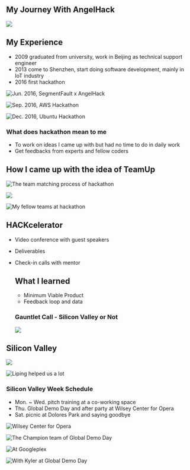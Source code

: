 ## My Journey With AngelHack
![](images/201707_win_angelhack.jpg)

## My Experience
* 2009 graduated from university, work in Beijing as technical support engineer
* 2013 come to Shenzhen, start doing software development, mainly in IoT industry
* 2016 first hackathon

![Jun. 2016, SegmentFault x AngelHack](images/201606_SF_AngelHack.jpg)

![Sep. 2016, AWS Hackathon](images/201609_AWS_hackathon.jpg)

![Dec. 2016, Ubuntu Hackathon](images/201612_Ubuntu.jpg)

### What does hackathon mean to me
* To work on ideas I came up with but had no time to do in daily work
* Get feedbacks from experts and fellow coders

## How I came up with the idea of TeamUp

![The team matching process of hackathon](images/201707_AngelHack_Whiteboard.jpg)

![](images/201707_TeamUp_Prototype1.jpg)

![My fellow teams at hackathon](images/201707_AngelHack_Teams.jpg)

## HACKcelerator
* Video conference with guest speakers
* Deliverables
* Check-in calls with mentor

  ## What I learned
  * Minimum Viable Product
  * Feedback loop and data

  ### Gauntlet Call - Silicon Valley or Not
  ![](images/201709_AgnelHack_GauntletCall.jpg)

## Silicon Valley
![](images/201711_GoldenGateBridge.jpg)

![Liping helped us a lot](images/201711_likai_liping.jpg)

  ### Silicon Valley Week Schedule
  * Mon. ~ Wed. pitch training at a co-working space
  * Thu. Global Demo Day and after party at Wilsey Center for Opera
  * Sat. picnic at Dolores Park and saying goodbye

![Wilsey Center for Opera](images/201711_SF_Opera_House.jpg)

![The Champion team of Global Demo Day](images/201711_AngelHack_GDD_Champion.jpg)

![At Googleplex](images/201711_likai_google.jpg)

![With Kyler at Global Demo Day](images/201711_GDD_Kyler.jpg)